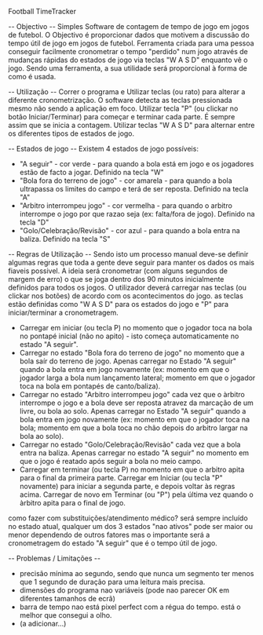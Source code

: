 Football TimeTracker

-- Objectivo --
Simples Software de contagem de tempo de jogo em jogos de futebol.
O Objectivo é proporcionar dados que motivem a discussão do tempo útil de jogo em jogos de futebol.
Ferramenta criada para uma pessoa conseguir facilmente cronometrar o tempo "perdido" num jogo através de mudanças rápidas do estados de jogo via teclas "W A S D" enquanto vê o jogo.
Sendo uma ferramenta, a sua utilidade será proporcional à forma de como é usada.

-- Utilização --
Correr o programa e Utilizar teclas (ou rato) para alterar a diferente cronometrização. O software detecta as teclas pressionada mesmo não sendo a aplicação em foco.
Utilizar tecla "P" (ou clickar no botão Iniciar/Terminar) para começar e terminar cada parte. É sempre assim que se inicia a contagem.
Utilizar teclas "W A S D" para alternar entre os diferentes tipos de estados de jogo.

-- Estados de jogo --
Existem 4 estados de jogo possíveis:
  - "A seguir" - cor verde - para quando a bola está em jogo e os jogadores estão de facto a jogar. Definido na tecla "W"
  - "Bola fora do terreno de jogo" - cor amarela - para quando a bola ultrapassa os limites do campo e terá de ser reposta. Definido na tecla "A"
  - "Arbitro interrompeu jogo" - cor vermelha - para quando o arbitro interrompe o jogo por que razao seja (ex: falta/fora de jogo). Definido na tecla "D"
  - "Golo/Celebração/Revisão" - cor azul - para quando a bola entra na baliza. Definido na tecla "S"

-- Regras de Utilização --
Sendo isto um processo manual deve-se definir algumas regras que toda a gente deve seguir para manter os dados os mais fiaveis possivel.
A ideia será cronometrar (com alguns segundos de margem de erro) o que se joga dentro dos 90 minutos inicialmente definidos para todos os jogos.
O utilizador deverá carregar nas teclas (ou clickar nos botões) de acordo com os acontecimentos do jogo. as teclas estão definidas como "W A S D" para os estados do jogo e "P" para iniciar/terminar a cronometragem.

  - Carregar em iniciar (ou tecla P) no momento que o jogador toca na bola no pontapé inicial (não no apito) - isto começa automaticamente no estado "A seguir".
  - Carregar no estado "Bola fora do terreno de jogo" no momento que a bola saír do terreno de jogo. Apenas carregar no Estado "A seguir" quando a bola entra em jogo novamente (ex: momento em que o jogador larga a bola num lançamento lateral; momento em que o jogador toca na bola em pontapés de canto/baliza).
  - Carregar no estado "Arbitro interrompeu jogo" cada vez que o àrbitro interrompe o jogo e a bola deve ser reposta atravez da marcação de um livre, ou bola ao solo.  Apenas carregar no Estado "A seguir" quando a bola entra em jogo novamente (ex: momento em que o jogador toca na bola; momento em que a bola toca no chão depois do arbitro largar na bola ao solo).
  - Carregar no estado "Golo/Celebração/Revisão" cada vez que a bola entra na baliza. Apenas carregar no estado "A seguir" no momento em que o jogo é reatado após seguir a bola no meio campo.
  - Carregar em terminar (ou tecla P) no momento em que o arbitro apita para o final da primeira parte. Carregar em Iniciar (ou tecla "P" novamente) para iniciar a segunda parte, e depois voltar às regras acima. Carregar de novo em Terminar (ou "P") pela última vez quando o àrbitro apita para o final de jogo.

como fazer com substituições/atendimento médico?
será sempre incluído no estado atual, qualquer um dos 3 estados "nao ativos" pode ser maior ou menor dependendo de outros fatores mas o importante será a cronometragem do estado "A seguir" que é o tempo útil de jogo.

-- Problemas / Limitações --
  - precisão mínima ao segundo, sendo que nunca um segmento ter menos que 1 segundo de duração para uma leitura mais precisa.
  - dimensões do programa nao variáveis (pode nao parecer OK em diferentes tamanhos de ecrã)
  - barra de tempo nao está pixel perfect com a régua do tempo. está o melhor que consegui a olho.
  - (a adicionar...)
